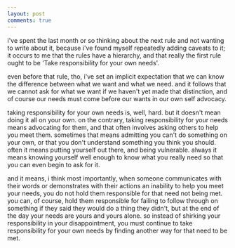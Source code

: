 ```yaml
---
layout: post
comments: true
---
```

i've spent the last month or so thinking about the next rule and not wanting to write about it, because i've found myself repeatedly adding caveats to it; it occurs to me that the rules have a hierarchy, and that really the first rule ought to be 'Take responsibility for your own needs'.

even before that rule, tho, i've set an implicit expectation that we can know the difference between what we want and what we need. and it follows that we cannot ask for what we want if we haven't yet made that distinction, and of course our needs must come before our wants in our own self advocacy.

taking responsibility for your own needs is, well, hard. but it doesn't mean doing it all on your own. on the contrary, taking responsibility for your needs means advocating for them, and that often involves asking others to help you meet them. sometimes that means admitting you can't do something on your own, or that you don't understand something you think you should. often it means putting yourself out there, and being vulnerable. always it means knowing yourself well enough to know what you really need so that you can even begin to ask for it.

and it means, i think most importantly, when someone communicates with their words or demonstrates with their actions an inability to help you meet your needs, you do not hold them responsible for that need not being met. you can, of course, hold them responsible for failing to follow through on something if they said they would do a thing they didn't, but at the end of the day your needs are yours and yours alone. so instead of shirking your responsibility in your disappointment, you must continue to take responsibility for your own needs by finding another way for that need to be met. 
